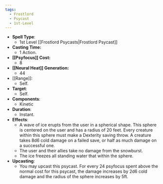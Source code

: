 ```yaml
---
tags:
  - Frostlord
  - Psycast
  - 1st-Level
---
```

- **Spell Type**:
	- 1st Level [[Frostlord Psycasts|Frostlord Psycast]]
- **Casting Time:**
	- 1 Action.
- **[[Psyfocus]] Cost:**
	- 8
- **[[Neural Heat]] Generation:**
	- 44
- [[Range]]:
	- Self.
- **Target**:
	- Self.
- **Components**:
	- Kinetic
- **Duration**:
	- Instant.
- **Effects**:
	- A wave of ice erupts from the user in a spherical shape. This sphere is centered on the user and has a radius of 20 feet. Every creature within this sphere must make a Dexterity saving throw. A creature takes 8d6 cold damage on a failed save, or half as much damage on a successful one. 
	- The user and their allies take no damage from the snowburst.
	- The ice freezes all standing water that within the sphere.
- **Upcasting**:
	- You may upcast this psycast. For every 24 psyfocus spent above the normal cost for this psycast, the damage increases by 2d6 cold damage and the radius of the sphere increases by 5ft.
